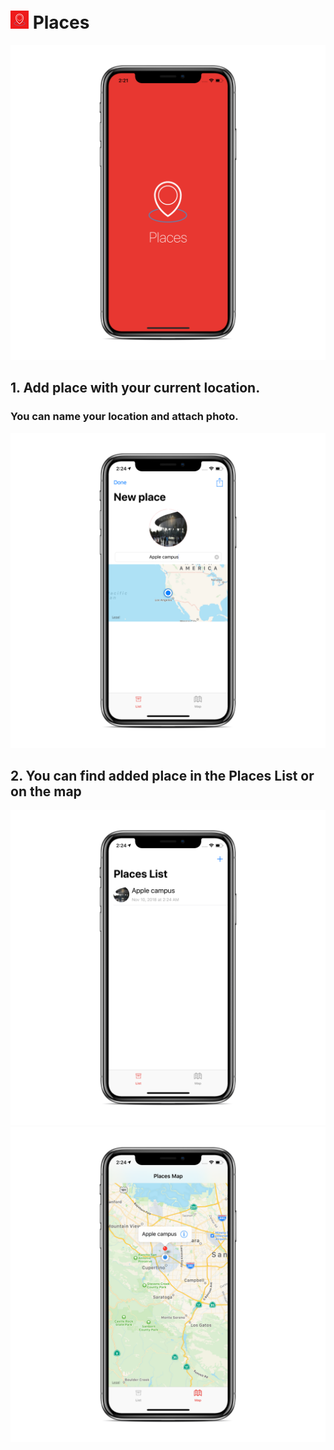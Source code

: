 # ![Logo](https://github.com/AlexeyVoronov96/Places/blob/master/Places/Assets.xcassets/AppIcon.appiconset/Icon-App-29x29%401x.png) Places
![LaunchScreen](https://github.com/AlexeyVoronov96/Places/blob/master/Screenshots/LaunchScreen.png)
## 1. Add place with your current location. 
### You can name your location and attach photo.
![PlaceAddingScreen](https://github.com/AlexeyVoronov96/Places/blob/master/Screenshots/PlaceAddingScreen.png)
## 2. You can find added place in the Places List or on the map
![PlacesList](https://github.com/AlexeyVoronov96/Places/blob/master/Screenshots/PlacesListScreen.png)
![PlacesMap](https://github.com/AlexeyVoronov96/Places/blob/master/Screenshots/PlacesMapScreen.png)
